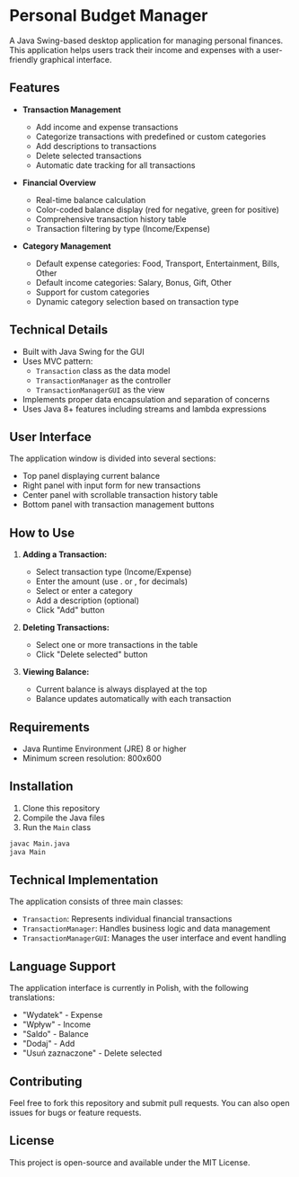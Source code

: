 # Personal Budget Manager

A Java Swing-based desktop application for managing personal finances. This application helps users track their income and expenses with a user-friendly graphical interface.

## Features

- **Transaction Management**
  - Add income and expense transactions
  - Categorize transactions with predefined or custom categories
  - Add descriptions to transactions
  - Delete selected transactions
  - Automatic date tracking for all transactions

- **Financial Overview**
  - Real-time balance calculation
  - Color-coded balance display (red for negative, green for positive)
  - Comprehensive transaction history table
  - Transaction filtering by type (Income/Expense)

- **Category Management**
  - Default expense categories: Food, Transport, Entertainment, Bills, Other
  - Default income categories: Salary, Bonus, Gift, Other
  - Support for custom categories
  - Dynamic category selection based on transaction type

## Technical Details

- Built with Java Swing for the GUI
- Uses MVC pattern:
  - `Transaction` class as the data model
  - `TransactionManager` as the controller
  - `TransactionManagerGUI` as the view
- Implements proper data encapsulation and separation of concerns
- Uses Java 8+ features including streams and lambda expressions

## User Interface

The application window is divided into several sections:
- Top panel displaying current balance
- Right panel with input form for new transactions
- Center panel with scrollable transaction history table
- Bottom panel with transaction management buttons

## How to Use

1. **Adding a Transaction:**
   - Select transaction type (Income/Expense)
   - Enter the amount (use . or , for decimals)
   - Select or enter a category
   - Add a description (optional)
   - Click "Add" button

2. **Deleting Transactions:**
   - Select one or more transactions in the table
   - Click "Delete selected" button

3. **Viewing Balance:**
   - Current balance is always displayed at the top
   - Balance updates automatically with each transaction

## Requirements

- Java Runtime Environment (JRE) 8 or higher
- Minimum screen resolution: 800x600

## Installation

1. Clone this repository
2. Compile the Java files
3. Run the `Main` class

```bash
javac Main.java
java Main
```

## Technical Implementation

The application consists of three main classes:

- `Transaction`: Represents individual financial transactions
- `TransactionManager`: Handles business logic and data management
- `TransactionManagerGUI`: Manages the user interface and event handling

## Language Support

The application interface is currently in Polish, with the following translations:
- "Wydatek" - Expense
- "Wpływ" - Income
- "Saldo" - Balance
- "Dodaj" - Add
- "Usuń zaznaczone" - Delete selected

## Contributing

Feel free to fork this repository and submit pull requests. You can also open issues for bugs or feature requests.

## License

This project is open-source and available under the MIT License.
